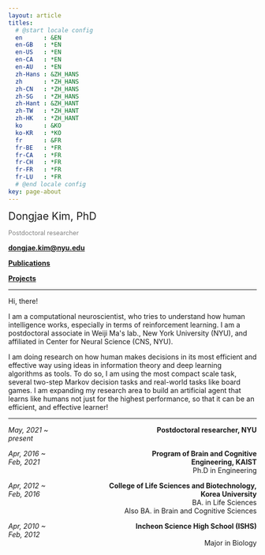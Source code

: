 ```yaml
---
layout: article
titles:
  # @start locale config
  en      : &EN
  en-GB   : *EN
  en-US   : *EN
  en-CA   : *EN
  en-AU   : *EN
  zh-Hans : &ZH_HANS
  zh      : *ZH_HANS
  zh-CN   : *ZH_HANS
  zh-SG   : *ZH_HANS
  zh-Hant : &ZH_HANT
  zh-TW   : *ZH_HANT
  zh-HK   : *ZH_HANT
  ko      : &KO
  ko-KR   : *KO
  fr      : &FR
  fr-BE   : *FR
  fr-CA   : *FR
  fr-CH   : *FR
  fr-FR   : *FR
  fr-LU   : *FR
  # @end locale config
key: page-about
---
```

<span style = " font-size:1.5em">
Dongjae Kim, PhD </span>

<span style = " font-size:0.9em; color: grey;">Postdoctoral researcher </span>

**dongjae.kim@nyu.edu**

[**Publications**](https://dongjae-kim.github.io/publication.html)

[**Projects**](https://dongjae-kim.github.io/projects.html)

---

Hi, there!

I am a computational neuroscientist, who tries to understand how human intelligence works, especially in terms of reinforcement learning. I am a postdoctoral associate in Weiji Ma's lab., New York University (NYU), and affiliated in Center for Neural Science (CNS, NYU). 

I am doing research on how human makes decisions in its most efficient and effective way using ideas in information theory and deep learning algorithms as tools. To do so, I am using the most compact scale task, several two-step Markov decision tasks and real-world tasks like board games. I am expanding my research area to build an artificial agent that learns like humans not just for the highest performance, so that it can be an efficient, and effective learner!



---



<style>
#container {
  display: flex;
}
#box-left {
  background: ;
  flex: 1;
}
#box-center {
  background: ;
  flex: 1;
  text-align: center;
}
#box-right {
  background: ;
  flex: 3;
  text-align: right;
}
</style>
<div id='container'>
    <div id='box-left'> <i>May, 2021 ~ present</i> </div>
    <div id='box-center'>  </div>
    <div id='box-right'> <b>Postdoctoral researcher, NYU</b> </div>
</div>

<p></p>
<div id='container'>
    <div id='box-left'> <i>Apr, 2016 ~ Feb, 2021</i> </div>
    <div id='box-center'>  </div>
    <div id='box-right'> <b>Program of Brain and Cognitive Engineering, KAIST</b> </div>
</div>
<div id='container'>
    <div id='box-left'> </div>
    <div id='box-center'>  </div>
    <div id='box-right'> Ph.D in Engineering </div>
</div>

<p></p>
<div id='container'>
    <div id='box-left'> <i>Apr, 2012 ~ Feb, 2016</i> </div>
    <div id='box-center'>  </div>
    <div id='box-right'> <b>College of Life Sciences and Biotechnology, Korea University</b> </div>
</div>
<div id='container'>
    <div id='box-left'> </div>
    <div id='box-center'>  </div>
    <div id='box-right'> BA. in Life Sciences </div>
</div>
<div id='container'>
    <div id='box-left'> </div>
    <div id='box-center'>  </div>
    <div id='box-right'> Also BA. in Brain and Cognitive Sciences </div>
</div>

<p></p>
<div id='container'>
    <div id='box-left'> <i>Apr, 2010 ~ Feb, 2012</i> </div>
    <div id='box-center'>  </div>
    <div id='box-right'> <b>Incheon Science High School (ISHS)</b> </div>
</div>
<div id='container'>
    <div id='box-left'> </div>
    <div id='box-center'>  </div>
    <div id='box-right'> Major in Biology </div>
</div>



 	